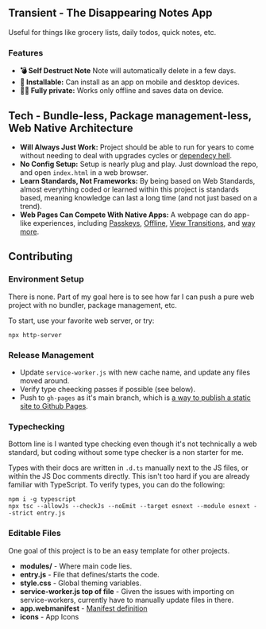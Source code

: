 ## Transient - The Disappearing Notes App

Useful for things like grocery lists, daily todos, quick notes, etc.

### Features

- **💣 Self Destruct Note** Note will automatically delete in a few days.
- **📲 Installable:** Can install as an app on mobile and desktop devices.
- **😶‍🌫️ Fully private:** Works only offline and saves data on device.

## Tech - Bundle-less, Package management-less, Web Native Architecture

- **Will Always Just Work:** Project should be able to run for years to come without needing to deal with upgrades cycles or [dependecy hell](https://en.wikipedia.org/wiki/Dependency_hell).
- **No Config Setup:** Setup is nearly plug and play. Just download the repo, and open `index.html` in a web browser.
- **Learn Standards, Not Frameworks:** By being based on Web Standards, almost everything coded or learned within this project is standards based, meaning knowledge can last a long time (and not just based on a trend).
- **Web Pages Can Compete With Native Apps:** A webpage can do app-like experiences, including [Passkeys](https://github.com/w3c/webauthn/wiki/Explainer:-PRF-extension), [Offline](https://developer.mozilla.org/en-US/docs/Web/Progressive_web_apps/Tutorials/js13kGames/Offline_Service_workers), [View Transitions](https://developer.mozilla.org/en-US/docs/Web/API/View_Transitions_API), and [way more](https://whatpwacando.today).

## Contributing

### Environment Setup

There is none. Part of my goal here is to see how far I can push a pure web project with no bundler, package management, etc.

To start, use your favorite web server, or try:

```
npx http-server
```

### Release Management

- Update `service-worker.js` with new cache name, and update any files moved around.
- Verify type cheecking passes if possible (see below).
- Push to `gh-pages` as it's main branch, which is [a way to publish a static site to Github Pages](https://docs.github.com/en/pages/getting-started-with-github-pages/creating-a-github-pages-site).

### Typechecking

Bottom line is I wanted type checking even though it's not technically a web standard, but coding without some type checker is a non starter for me.

Types with their docs are written in `.d.ts` manually next to the JS files, or within the JS Doc comments directly. This isn't too hard if you are already familiar with TypeScript. To verify types, you can do the following:

```
npm i -g typescript
npx tsc --allowJs --checkJs --noEmit --target esnext --module esnext --strict entry.js
```

### Editable Files

One goal of this project is to be an easy template for other projects.

- **modules/** - Where main code lies.
- **entry.js** - File that defines/starts the code.
- **style.css** - Global theming variables.
- **service-worker.js top of file** - Given the issues with importing on service-workers, currently have to manually update files in there.
- **app.webmanifest** - [Manifest definition](https://developer.mozilla.org/en-US/docs/Web/Manifest)
- **icons** - App Icons
